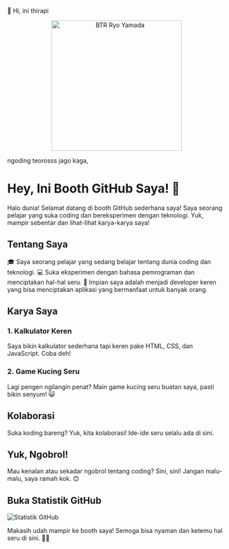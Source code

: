 👋 Hi, ini thirapi
<p align="center" width="100%">
  <img width="300px" src="https://media.tenor.com/UnrUzRgwzncAAAAd/pepe-meme.gif" alt="BTR Ryo Yamada">
</p>
<p>ngoding teorosss jago kaga,</p>

# Hey, Ini Booth GitHub Saya! 🚀

Halo dunia! Selamat datang di booth GitHub sederhana saya! Saya seorang pelajar yang suka coding dan bereksperimen dengan teknologi. Yuk, mampir sebentar dan lihat-lihat karya-karya saya!

## Tentang Saya

🎓 Saya seorang pelajar yang sedang belajar tentang dunia coding dan teknologi.
💻 Suka eksperimen dengan bahasa pemrograman dan menciptakan hal-hal seru.
🌟 Impian saya adalah menjadi developer keren yang bisa menciptakan aplikasi yang bermanfaat untuk banyak orang.

## Karya Saya

### 1. Kalkulator Keren
Saya bikin kalkulator sederhana tapi keren pake HTML, CSS, dan JavaScript. Coba deh!

### 2. Game Kucing Seru
Lagi pengen ngilangin penat? Main game kucing seru buatan saya, pasti bikin senyum! 😺

## Kolaborasi

Suka koding bareng? Yuk, kita kolaborasi! Ide-ide seru selalu ada di sini.

## Yuk, Ngobrol!

Mau kenalan atau sekadar ngobrol tentang coding? Sini, sini! Jangan malu-malu, saya ramah kok. 😊

## Buka Statistik GitHub

![Statistik GitHub](https://github-readme-stats.vercel.app/api?username=thirapi&show_icons=true&theme=default)

Makasih udah mampir ke booth saya! Semoga bisa nyaman dan ketemu hal seru di sini. 🌈✨
